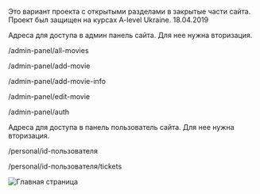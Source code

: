 Это вариант проекта с открытыми разделами в закрытые части сайта. Проект был защищен на курсах A-level Ukraine. 18.04.2019

Адреса для доступа в админ панель сайта. Для нее нужна вторизация.

/admin-panel/all-movies

/admin-panel/add-movie

/admin-panel/add-movie-info

/admin-panel/edit-movie

/admin-panel/auth

Адреса для доступа в панель пользователь сайта. Для нее нужна вторизация.

/personal/id-пользователя

/personal/id-пользователя/tickets


![Главная страница](https://github.com/team-redheads/react_module/raw/master/src/_screen/img1.png)